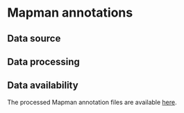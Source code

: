 # Mapman annotations


## Data source



## Data processing



## Data availability

The processed Mapman annotation files are available [here]().
